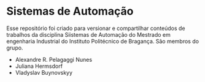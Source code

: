 # Sistemas de Automação
Esse repositório foi criado para versionar e compartilhar conteúdos de trabalhos da disciplina Siistemas de Automação do Mestrado em engenharia Industrial do Instituto Politécnico de Bragança.
São membros do grupo.
* Alexandre R. Pelagaggi Nunes
* Juliana Hermsdorf
* Vladyslav Buynovskyy